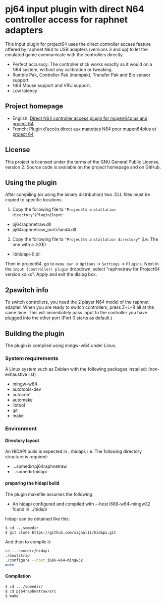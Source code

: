 # pj64 input plugin with direct N64 controller access for raphnet adapters

This input plugin for project64 uses the direct controller access feature offered by raphnet N64 to USB
adapters (versions 3 and up) to let the emulated game communicate with the controllers directly.

* Perfect accuracy: The controller stick works exactly as it would on a N64 system, without any calibration or tweaking.
* Rumble Pak, Controller Pak (mempak), Transfer Pak and Bio sensor support.
* N64 Mouse support and VRU support.
* Low latency

## Project homepage

* English: [Direct N64 controller access plugin for mupen64plus and project 64](http://raphnet.net/programmation/mupen64plus-input-raphnetraw/index_en.php)
* French: [Plugin d'accès direct aux manettes N64 pour mupen64plus et project 64](http://raphnet.net/programmation/mupen64plus-input-raphnetraw/index.php)

## License

This project is licensed under the terms of the GNU General Public License, version 2.
Source code is available on the project homepage and on GitHub.

## Using the plugin

After compiling (or using the binary distribution) two .DLL files must be copied to specific
locations.

1. Copy the following file to `"Project64 installation directory"`/`Plugin`/`Input`:
  * pj64raphnetraw.dll
  * pj64raphnetraw_ports1and4.dll

2. Copy the following file to `"Project64 installation directory"` (i.e. The one with a .EXE)
  * libhidapi-0.dll

Then in project64, go to `menu bar` -> `Options` -> `Settings` -> `Plugins`. Next in the
`Input (controller) plugin` dropdown, select "raphnetraw for Project64 version xx.xx".
Apply and exit the dialog box.

## 2pswitch info

To switch controllers, you need the 2 player N64 model of the raphnet adapter. When you are ready to switch controllers, press Z+L+R all at the same time. This will immediately pass input to the controller you have plugged into the other port (Port 0 starts as default.)

## Building the plugin

The plugin is compiled using mingw-w64 under Linux.

### System requirements

A Linux system such as Debian with the following packages installed: (non-exhaustive list)

* mingw-w64
* autotools-dev
* autoconf
* automake
* libtool
* git
* make

### Environment

#### Directory layout

An HIDAPI build is expected in ../hidapi. i.e. The following directory structure is required:

* ...somedir/pj64raphnetraw
* ...somedir/hidapi

#### preparing the hidapi build

The plugin makefile assumes the following:

* An hidapi configured and compiled with --host i686-w64-mingw32 found in ../hidapi

hidapi can be obtained like this:

```sh
$ cd ...somedir
$ git clone https://github.com/signal11/hidapi.git
```

And then to compile it:
```sh
cd ...somedir/hidapi
./bootstrap
./configure --host i686-w64-mingw32
make
```

#### Compilation

```bash
$ cd .../somedir/
$ cd pj64raphnetraw/src
$ make
```


